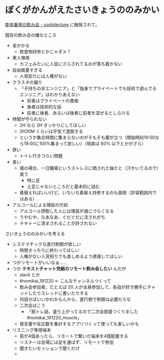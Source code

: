 # ぼくがかんがえたさいきょうののみかい
[能率重視の飲み会 - sushitecture](https://scrapbox.io/sushitecture/%E8%83%BD%E7%8E%87%E9%87%8D%E8%A6%96%E3%81%AE%E9%A3%B2%E3%81%BF%E4%BC%9A) に触発されて。

既存の飲み会の嫌なところ

- 金かかる
  - 飲食物持参とかじゃダメ？
- 衆人環視
  - カフェみたいに人目にさらされてるのが落ち着かない
- 自由裁量すぎる
  - 人見知りには人権がない
- クラスタの偏り
  - 「子持ちの非エンジニア」と「独身でプライベートでも技術で遊んでるエンジニア」はわかりあえない
    - 前者はプライベートの愚痴
    - 後者は技術的な話
    - 前者に後者、あるいは後者に前者を混ぜるとしらける
- 時間が守られない
  - 2H なら 2H きっかりにしてほしい
  - 2H30M くらいは平気で逸脱する
  - というか集合時間に集まらないのがそもそも腹が立つ（開始時刻19:00なら19:00に100%集まって欲しい）（現実は 60% 以下とかがざら）
- 狭い
  - トイレ行きづらい問題
- 臭い
  - 僕の場合、一日職場というストレスに晒された後だと（汗かいてるので）臭う
    - 特に足
    - 土足じゃないところだと基本的に詰む
  - 着替えればいいけど、いちいち着替え持参するのも面倒（許容範囲内ではある）
- アルコールによる理屈の欠如
  - アルコール摂取した人には理屈が通じづらくなる
  - うやむや、なあなあ、ぐだぐだに流されがち
  - テキトーに済まされることが許されない

さいきょうののみかいを考える

- システマチックな進行制御が欲しい
  - 時間きっちりに終わってほしい
  - 人権がない人見知りでも楽しめるよう誘導してほしい
- つかリモートがいいなぁ……
- つか **テキストチャット完結のリモート飲み会したい** んだが
  - slack とか
  - #nomikai_191220 ← こんなチャンネルつくって
  - 飲み会参加者、たとえば 20 人が全員参加して、各自が好き勝手にチャットしたりスレッドに書いたりする
  - 何話せばいいかわからんから、進行側で制御は必要だろな
  - 二次会はこう
    - 「筋トレ話、盛り上がってるので二次会部屋つくりました #nomikai_191220_muscle」
  - 発言量や反応数を集計するアプリつくって使っても楽しいかも
- リスニング専用端末
  - 島が4個あったら、リモートで繋いだ端末を4個配置する
  - リスナーは会場には足を運ばず、リモートで参加
  - 聞きたいセッションで聞くだけ
  - 


